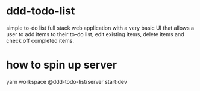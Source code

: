 # ddd-todo-list

simple to-do list full stack web application with a very basic UI that allows a user to add items to their to-do list, edit existing items, delete items and check off completed items.

# how to spin up server

yarn workspace @ddd-todo-list/server start:dev
